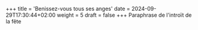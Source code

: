 +++
title = 'Benissez-vous tous ses anges'
date = 2024-09-29T17:30:44+02:00
weight = 5
draft = false
+++
Paraphrase de l'introït de la fête<!--more-->
